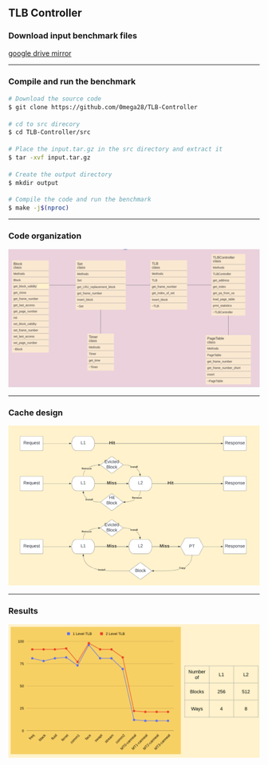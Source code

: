 ## TLB Controller

### Download input benchmark files
[google drive mirror](https://drive.google.com/file/d/1EG_eODumN_AEQecLzZrg_a1IcUr7ZmjT/view?usp=sharing)

---

### Compile and run the benchmark
```bash
# Download the source code
$ git clone https://github.com/0mega28/TLB-Controller

# cd to src direcory
$ cd TLB-Controller/src

# Place the input.tar.gz in the src directory and extract it
$ tar -xvf input.tar.gz

# Create the output directory
$ mkdir output

# Compile the code and run the benchmark
$ make -j$(nproc)
```

---

### Code organization
![Code organization](resources/code_organization.png)

---

### Cache design
![Cache design](resources/cache_design.png)

---

### Results
![Results](resources/results.png)
